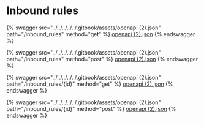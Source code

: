 # Inbound rules

{% swagger src="../../../../../.gitbook/assets/openapi (2).json" path="/inbound_rules" method="get" %}
[openapi (2).json](<../../../../../.gitbook/assets/openapi (2).json>)
{% endswagger %}

{% swagger src="../../../../../.gitbook/assets/openapi (2).json" path="/inbound_rules" method="post" %}
[openapi (2).json](<../../../../../.gitbook/assets/openapi (2).json>)
{% endswagger %}

{% swagger src="../../../../../.gitbook/assets/openapi (2).json" path="/inbound_rules/{id}" method="get" %}
[openapi (2).json](<../../../../../.gitbook/assets/openapi (2).json>)
{% endswagger %}

{% swagger src="../../../../../.gitbook/assets/openapi (2).json" path="/inbound_rules/{id}" method="post" %}
[openapi (2).json](<../../../../../.gitbook/assets/openapi (2).json>)
{% endswagger %}
